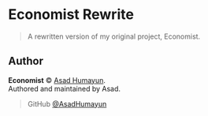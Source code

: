# Economist Rewrite
> A rewritten version of my original project, Economist.

## Author

**Economist** © [Asad Humayun](https://github.com/asadhumayun).  
Authored and maintained by Asad.

> GitHub [@AsadHumayun](https://github.com/asadhumayun)